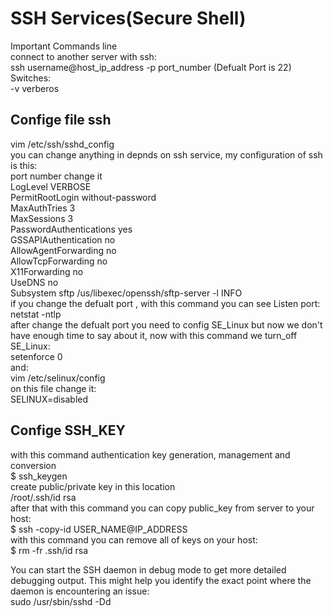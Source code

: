 # SSH Services(Secure Shell)
Important Commands line<br>
connect to another server with ssh:<br>
ssh username@host_ip_address -p port_number   (Defualt Port is 22)<br>
    Switches:<br>
        -v      verberos<br>
## Confige file ssh
vim /etc/ssh/sshd_config<br>
you can change anything in depnds on ssh service, my configuration of ssh is this:<br>
port number change it<br>
LogLevel VERBOSE<br>
PermitRootLogin without-password<br>
MaxAuthTries 3<br>
MaxSessions 3<br>
PasswordAuthentications yes<br>
GSSAPIAuthentication no<br>
AllowAgentForwarding no<br>
AllowTcpForwarding no<br>
X11Forwarding no<br>
UseDNS no<br>
Subsystem    sftp   /us/libexec/openssh/sftp-server -l  INFO<br>
if you change the defualt port , with this command you can see Listen port:<br>
netstat -ntlp<br>
after change the defualt port you need to config SE_Linux but now we don't have enough time to say about it, now with this command we turn_off SE_Linux:<br>
setenforce 0<br>
and:<br>
vim /etc/selinux/config<br>
on this file change it:<br>
SELINUX=disabled<br>

## Confige SSH_KEY
with this command authentication key generation, management and conversion<br>
$ ssh_keygen<br>
create public/private key in this location<br>
/root/.ssh/id rsa<br>
after that with this command you can copy public_key from server to your host:<br>
$ ssh -copy-id USER_NAME@IP_ADDRESS<br>
with this command you can remove all of keys on your host:<br>
$ rm -fr .ssh/id rsa<br>

You can start the SSH daemon in debug mode to get more detailed debugging output. This might help you identify the exact point where the daemon is encountering an issue:<br>
sudo /usr/sbin/sshd -Dd
